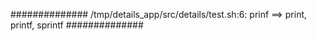 ##############
/tmp/details_app/src/details/test.sh:6: prinf ==> print, printf, sprintf
##############
